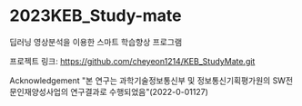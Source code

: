 # 2023KEB_Study-mate
딥러닝 영상분석을 이용한 스마트 학습향상 프로그램

프로젝트 링크: https://github.com/cheyeon1214/KEB_StudyMate.git


  Acknowledgement
   "본 연구는 과학기술정보통신부 및 정보통신기획평가원의 SW전문인재양성사업의 연구결과로 수행되었음"(2022-0-01127) 
  
  
  
